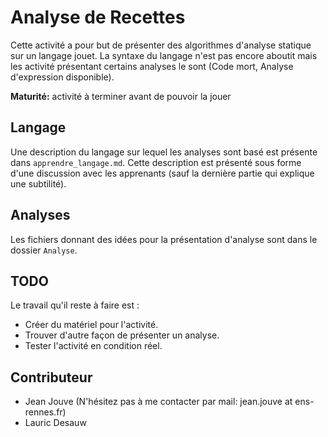 # Analyse de Recettes

Cette activité a pour but de présenter des algorithmes d'analyse statique sur
un langage jouet. La syntaxe du langage n'est pas encore aboutit mais les
activité présentant certains analyses le sont (Code mort, Analyse d'expression
disponible).

**Maturité:** activité à terminer avant de pouvoir la jouer


## Langage

Une description du langage sur lequel les analyses sont basé est présente
dans `apprendre_langage.md`. Cette description est présenté sous forme d'une
discussion avec les apprenants (sauf la dernière partie qui explique une
subtilité).

## Analyses

Les fichiers donnant des idées pour la présentation d'analyse sont dans le
dossier `Analyse`.

## TODO

Le travail qu'il reste à faire est :
- Créer du matériel pour l'activité.
- Trouver d'autre façon de présenter un analyse.
- Tester l'activité en condition réel.

## Contributeur
- Jean Jouve (N'hésitez pas à me contacter par mail:
  jean.jouve at ens-rennes.fr)
- Lauric Desauw
